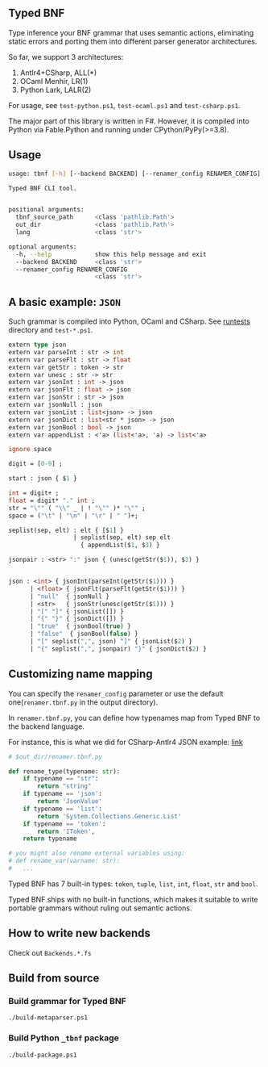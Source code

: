 ## Typed BNF

Type inference your BNF grammar that uses semantic actions, eliminating static errors and porting them into different parser generator architectures.

So far, we support 3 architectures:

1. Antlr4+CSharp, ALL(*)
2. OCaml Menhir, LR(1)
3. Python Lark, LALR(2)

For usage, see `test-python.ps1`, `test-ocaml.ps1` and `test-csharp.ps1`.

The major part of this library is written in F\#. However, it is compiled into Python via Fable.Python and running under CPython/PyPy(>=3.8).

## Usage

```bash
usage: tbnf [-h] [--backend BACKEND] [--renamer_config RENAMER_CONFIG] tbnf_source_path out_dir lang

Typed BNF CLI tool.


positional arguments:
  tbnf_source_path      <class 'pathlib.Path'>
  out_dir               <class 'pathlib.Path'>
  lang                  <class 'str'>

optional arguments:
  -h, --help            show this help message and exit
  --backend BACKEND     <class 'str'>
  --renamer_config RENAMER_CONFIG
                        <class 'str'>
```

## A basic example: `JSON`

Such grammar is compiled into Python, OCaml and CSharp. See [runtests](https://github.com/thautwarm/typed-bnf/tree/main/runtests) directory and `test-*.ps1`.

```ocaml
extern type json
extern var parseInt : str -> int
extern var parseFlt : str -> float
extern var getStr : token -> str
extern var unesc : str -> str
extern var jsonInt : int -> json
extern var jsonFlt : float -> json
extern var jsonStr : str -> json
extern var jsonNull : json
extern var jsonList : list<json> -> json
extern var jsonDict : list<str * json> -> json
extern var jsonBool : bool -> json
extern var appendList : <'a> (list<'a>, 'a) -> list<'a>

ignore space

digit = [0-9] ;

start : json { $1 }

int = digit+ ;
float = digit* "." int ;
str = "\"" ( "\\" _ | ! "\"" )* "\"" ;
space = ("\t" | "\n" | "\r" | " ")+;

seplist(sep, elt) : elt { [$1] }
                  | seplist(sep, elt) sep elt
                    { appendList($1, $3) }

jsonpair : <str> ":" json { (unesc(getStr($1)), $3) }


json : <int> { jsonInt(parseInt(getStr($1))) }
      | <float> { jsonFlt(parseFlt(getStr($1))) }
      | "null"  { jsonNull }
      | <str>   { jsonStr(unesc(getStr($1))) }
      | "[" "]" { jsonList([]) }
      | "{" "}" { jsonDict([]) }
      | "true"  { jsonBool(true) }
      | "false"  { jsonBool(false) }
      | "[" seplist(",", json) "]" { jsonList($2) }
      | "{" seplist(",", jsonpair) "}" { jsonDict($2) }
```

## Customizing name mapping

You can specify the `renamer_config` parameter or use the default one(`renamer.tbnf.py` in the output directory).

In `renamer.tbnf.py`, you can define how typenames map from Typed BNF to the backend language.

For instance, this is what we did for CSharp-Antlr4 JSON example: [link](https://github.com/thautwarm/typed-bnf/blob/main/runtests/csharp_simple_json/rename.tbnf.py)

```python
# $out_dir/renamer.tbnf.py

def rename_type(typename: str):
    if typename == "str":
        return "string"
    if typename == 'json':
        return 'JsonValue'
    if typename == 'list':
        return 'System.Collections.Generic.List'
    if typename == 'token':
        return 'IToken',
    return typename

# you might also rename external variables using:
# def rename_var(varname: str): 
#   ...
```

Typed BNF has 7 built-in types: `token`, `tuple`, `list`, `int`, `float`, `str` and `bool`.

Typed BNF ships with no built-in functions, which makes it suitable to write portable grammars without ruling out semantic actions.

## How to write new backends

Check out `Backends.*.fs`

## Build from source

### Build grammar for Typed BNF

```
./build-metaparser.ps1
```

### Build Python `_tbnf` package

```
./build-package.ps1
```